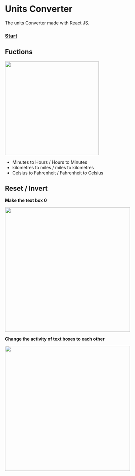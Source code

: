 # Units Converter
The units Converter made with React JS.

### **[Start]()**

## Fuctions
<p align="left"><img src="https://img1.daumcdn.net/thumb/R1280x0/?scode=mtistory2&fname=https%3A%2F%2Fblog.kakaocdn.net%2Fdn%2FbiRgtR%2FbtrFmYhO4ER%2FAcJRxKZqRnkpIIxDhWX6c1%2Fimg.png" width="300"></p>

* Minutes to Hours / Hours to Minutes
* kilometres to miles / miles to kilometres
* Celsius to Fahrenheit / Fahrenheit to Celsius

## Reset / Invert
**Make the text box 0**
<p align="left"><img src="https://blog.kakaocdn.net/dn/c8RUZi/btrFkWxxxNY/kFKu0KV3PwpV2qJIyM1fDk/img.gif" width="400"></p>  
  
  
  
  
  
**Change the activity of text boxes to each other**
<p align="left"><img src="https://blog.kakaocdn.net/dn/ceykMT/btrFmWRP4ah/8JkqABYMn6h0mK0HhF9Fz0/img.gif" width="400"></p>  
